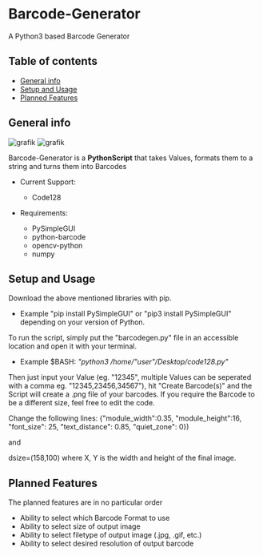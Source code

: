 # Barcode-Generator
A Python3 based Barcode Generator

## Table of contents
* [General info](#general-info)
* [Setup and Usage](#setup)
* [Planned Features](#updates)

## General info

![grafik](https://user-images.githubusercontent.com/79027579/152145825-975fe94a-7363-4656-a01a-458d71f83947.png)
![grafik](https://user-images.githubusercontent.com/79027579/152145930-2443db9a-d50a-429d-b6a7-aa542a3d6e96.png)

Barcode-Generator is a **PythonScript** that takes Values, formats them to a string and turns them into Barcodes

* Current Support:
  -  Code128

* Requirements:
  - PySimpleGUI
  - python-barcode
  - opencv-python
  - numpy
	
## Setup and Usage

Download the above mentioned libraries with pip.

* Example "pip install PySimpleGUI" or "pip3 install PySimpleGUI" depending on your version of Python.

To run the script, simply put the "barcodegen.py" file in an accessible location and open it with your terminal.

* Example $BASH: *"python3 /home/"user"/Desktop/code128.py"*

Then just input your Value (eg. "12345", multiple Values can be seperated with a comma eg. "12345,23456,34567"), hit "Create Barcode(s)" and the Script will create a .png file of your barcodes.
If you require the Barcode to be a different size, feel free to edit the code.

Change the following lines:
{"module_width":0.35, "module_height":16, "font_size": 25, "text_distance": 0.85, "quiet_zone": 0})

and

dsize=(158,100) where X, Y is the width and height of the final image.

## Planned Features

The planned features are in no particular order

* Ability to select which Barcode Format to use
* Ability to select size of output image
* Ability to select filetype of output image (.jpg, .gif, etc.)
* Ability to select desired resolution of output barcode
